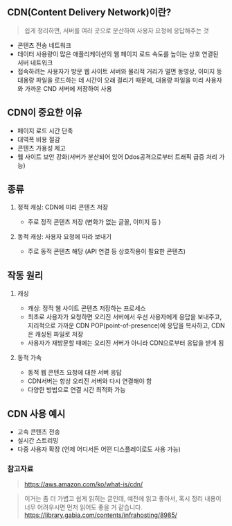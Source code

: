 ## CDN(Content Delivery Network)이란?

> 쉽게 정리하면, 서버를 여러 곳으로 분산하여 사용자 요청에 응답해주는 것

- 콘텐츠 전송 네트워크
- 데이터 사용량이 많은 애플리케이션의 웹 페이지 로드 속도를 높이는 상호 연결된 서버 네트워크
- 접속하려는 사용자가 방문 웹 사이트 서버와 물리적 거리가 멀면 동영상, 이미지 등 대용량 파일을 로드하는 데 시간이 오래 걸리기 때문에, 대용량 파일을 미리 사용자와 가까운 CND 서버에 저장하여 사용

## CDN이 중요한 이유

- 페이지 로드 시간 단축
- 대역폭 비용 절감
- 콘텐츠 가용성 제고
- 웹 사이트 보안 강화(서버가 분산되어 있어 Ddos공격으로부터 트래픽 급증 처리 가능)

## 종류

1. 정적 캐싱: CDN에 미리 콘텐츠 저장

   - 주로 정적 콘텐츠 저장 (변화가 없는 글꼴, 이미지 등 )

2. 동적 캐싱: 사용자 요청에 따라 보내기
   - 주로 동적 콘텐츠 해당 (API 연결 등 상호작용이 필요한 콘텐츠)

## 작동 원리

1. 캐싱

   - 캐싱: 정적 웹 사이트 콘텐츠 저장하는 프로세스
   - 최초로 사용자가 요청하면 오리진 서버에서 우선 사용자에게 응답을 보내주고, 지리적으로 가까운 CDN POP(point-of-presence)에 응답을 복사하고, CDN은 캐싱된 파일로 저장
   - 사용자가 재방문할 때에는 오리진 서버가 아니라 CDN으로부터 응답을 받게 됨

2. 동적 가속
   - 동적 웹 콘텐츠 요청에 대한 서버 응답
   - CDN서버는 항상 오리진 서버와 다시 연결해야 함
   - 다양한 방법으로 연결 시간 최적화 가능

## CDN 사용 예시

- 고속 콘텐츠 전송
- 실시간 스트리밍
- 다중 사용자 확장 (언제 어디서든 어떤 디스플레이로도 사용 가능)

### 참고자료

> https://aws.amazon.com/ko/what-is/cdn/

> 이거는 좀 더 가볍고 쉽게 읽히는 글인데, 예전에 읽고 좋아서, 혹시 정리 내용이 너무 어려우시면 먼저 읽어도 좋을 거 같습니다.
> https://library.gabia.com/contents/infrahosting/8985/
